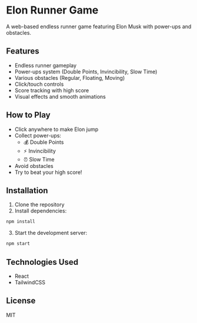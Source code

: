 # Elon Runner Game

A web-based endless runner game featuring Elon Musk with power-ups and obstacles.

## Features

- Endless runner gameplay
- Power-ups system (Double Points, Invincibility, Slow Time)
- Various obstacles (Regular, Floating, Moving)
- Click/touch controls
- Score tracking with high score
- Visual effects and smooth animations

## How to Play

- Click anywhere to make Elon jump
- Collect power-ups:
  - 💰 Double Points
  - ⚡ Invincibility
  - ⏰ Slow Time
- Avoid obstacles
- Try to beat your high score!

## Installation

1. Clone the repository
2. Install dependencies:
```bash
npm install
```
3. Start the development server:
```bash
npm start
```

## Technologies Used

- React
- TailwindCSS

## License

MIT
